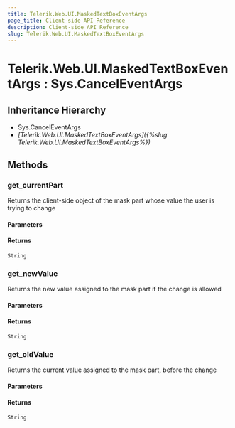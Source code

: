 ```yaml
---
title: Telerik.Web.UI.MaskedTextBoxEventArgs
page_title: Client-side API Reference
description: Client-side API Reference
slug: Telerik.Web.UI.MaskedTextBoxEventArgs
---
```


# Telerik.Web.UI.MaskedTextBoxEventArgs : Sys.CancelEventArgs 

## Inheritance Hierarchy

* Sys.CancelEventArgs
* *[Telerik.Web.UI.MaskedTextBoxEventArgs]({%slug Telerik.Web.UI.MaskedTextBoxEventArgs%})*

## Methods

###  get_currentPart

Returns the client-side object of the mask part whose value the user is trying to change

#### Parameters

#### Returns

`String` 

###  get_newValue

Returns the new value assigned to the mask part if the change is allowed

#### Parameters

#### Returns

`String` 

###  get_oldValue

Returns the current value assigned to the mask part, before the change

#### Parameters

#### Returns

`String` 
